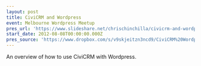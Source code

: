 ```yaml
---
layout: post
title: CiviCRM and Wordpress
event: Melbourne Wordpress Meetup
pres_url: 'https://www.slideshare.net/chrischinchilla/civicrm-and-wordpress'
start_date: 2012-08-08T00:00:00.000Z
pres_source: 'https://www.dropbox.com/s/v9skjeitzn3ncd9/CiviCRM%20Wordpress.pptx?dl=0'
---
```


An overview of how to use CiviCRM with Wordpress.
